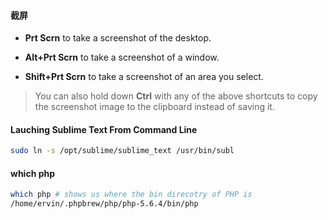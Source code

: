 #### 截屏
* __Prt Scrn__ to take a screenshot of the desktop.

* __Alt+Prt Scrn__ to take a screenshot of a window.

* __Shift+Prt Scrn__ to take a screenshot of an area you select.

> You can also hold down __Ctrl__ with any of the above shortcuts to copy the screenshot image to the clipboard instead of saving it.


#### Lauching Sublime Text From Command Line

```bash
sudo ln -s /opt/sublime/sublime_text /usr/bin/subl
```

#### which php

```bash
which php # shows us where the bin direcotry of PHP is
/home/ervin/.phpbrew/php/php-5.6.4/bin/php
```